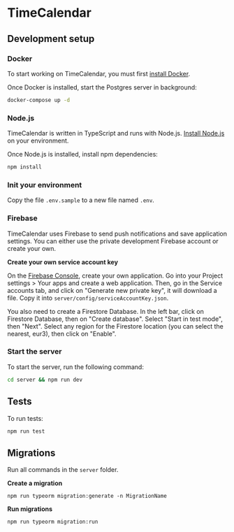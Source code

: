 # TimeCalendar

## Development setup

### Docker

To start working on TimeCalendar, you must first [install Docker](https://docs.docker.com/get-docker/).

Once Docker is installed, start the Postgres server in background:

```bash
docker-compose up -d
```

### Node.js

TimeCalendar is written in TypeScript and runs with Node.js. [Install Node.js](https://nodejs.org/en/) on your environment.

Once Node.js is installed, install npm dependencies:

```bash
npm install
```

### Init your environment

Copy the file `.env.sample` to a new file named `.env`.

### Firebase

TimeCalendar uses Firebase to send push notifications and save application settings. You can either use the private development Firebase account or create your own.

**Create your own service account key**

On the [Firebase Console](https://console.firebase.google.com/), create your own application. Go into your Project settings > Your apps and create a web application. Then, go in the Service accounts tab, and click on "Generate new private key", it will download a file. Copy it into `server/config/serviceAccountKey.json`.

You also need to create a Firestore Database. In the left bar, click on Firestore Database, then on "Create database". Select "Start in test mode", then "Next". Select any region for the Firestore location (you can select the nearest, eur3), then click on "Enable".

### Start the server

To start the server, run the following command:

```bash
cd server && npm run dev
```

## Tests

To run tests:

```bash
npm run test
```

## Migrations

Run all commands in the `server` folder.

**Create a migration**

```
npm run typeorm migration:generate -n MigrationName
```

**Run migrations**


```
npm run typeorm migration:run
```
